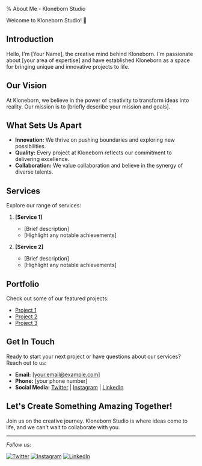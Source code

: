 % About Me - Kloneborn Studio

Welcome to Kloneborn Studio! 🎨

## Introduction

Hello, I'm [Your Name], the creative mind behind Kloneborn. I'm passionate about [your area of expertise] and have established Kloneborn as a space for bringing unique and innovative projects to life.

## Our Vision

At Kloneborn, we believe in the power of creativity to transform ideas into reality. Our mission is to [briefly describe your mission and goals].

## What Sets Us Apart

- **Innovation:** We thrive on pushing boundaries and exploring new possibilities.
- **Quality:** Every project at Kloneborn reflects our commitment to delivering excellence.
- **Collaboration:** We value collaboration and believe in the synergy of diverse talents.

## Services

Explore our range of services:

1. **[Service 1]**
   - [Brief description]
   - [Highlight any notable achievements]

2. **[Service 2]**
   - [Brief description]
   - [Highlight any notable achievements]

## Portfolio

Check out some of our featured projects:

- [Project 1](link)
- [Project 2](link)
- [Project 3](link)

## Get In Touch

Ready to start your next project or have questions about our services? Reach out to us:

- **Email:** [your.email@example.com]
- **Phone:** [your phone number]
- **Social Media:** [Twitter](link) | [Instagram](link) | [LinkedIn](link)

## Let's Create Something Amazing Together!

Join us on the creative journey. Kloneborn Studio is where ideas come to life, and we can't wait to collaborate with you.

---

*Follow us:*

[![Twitter](twitter-icon.png)](twitter-link)
[![Instagram](instagram-icon.png)](instagram-link)
[![LinkedIn](linkedin-icon.png)](linkedin-link)
